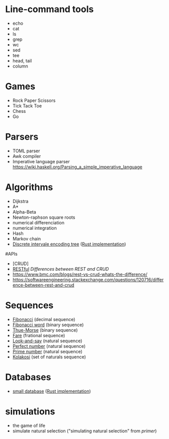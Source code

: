 # Line-command tools
* echo
* cat
* ls
* grep
* wc
* sed
* tee
* head, tail
* column

# Games
* Rock Paper Scissors
* Tick Tack Toe
* Chess
* Go

# Parsers
* TOML parser
* Awk compiler
* Imperative language parser <https://wiki.haskell.org/Parsing_a_simple_imperative_language>

# Algorithms
* Dijkstra
* A*
* Alpha-Beta
* Newton-raphson square roots
* numerical differenciation
* numerical integration
* Hash
* Markov chain
* [Discrete intervale encoding tree](http://web.engr.oregonstate.edu/~erwig/papers/Diet_JFP98.pdf) ([Rust implementation](https://bitbucket.org/nikhilm/rust-diet/src/default/src/diet.rs))

#APIs
* [CRUD]
* [RESTful](https://restfulapi.net/)
_Differences between REST and CRUD_  
* <https://www.bmc.com/blogs/rest-vs-crud-whats-the-difference/>
* <https://softwareengineering.stackexchange.com/questions/120716/difference-between-rest-and-crud>

# Sequences
* [Fibonacci](https://en.wikipedia.org/wiki/Fibonacci_number) (decimal sequence)
* [Fibonacci word](https://en.wikipedia.org/wiki/Fibonacci_word) (binary sequence)
* [Thue-Morse](https://en.wikipedia.org/wiki/Thue%E2%80%93Morse_sequence) (binary sequence)
* [Fare](https://en.wikipedia.org/wiki/Farey_sequence) (frational sequence)
* [Look-and-say](https://en.wikipedia.org/wiki/Look-and-say_sequence) (natural sequence)
* [Perfect number](https://en.wikipedia.org/wiki/Perfect_number) (natural sequence)
* [Prime number](https://en.wikipedia.org/wiki/Prime_number) (natural sequence)
* [Kolakosi](https://en.wikipedia.org/wiki/Kolakoski_sequence) (set of naturals sequence)

# Databases
* [small database](http://birrell.org/andrew/papers/024-DatabasesPaper-SOSP.pdf) ([Rust implementation](http://nikhilism.com/post/2016/writing-simple-database-in-rust-part-1/))

# simulations
* the game of life
* simulate natural selection ("simulating natural selection" from _primer_)
